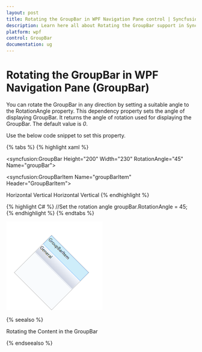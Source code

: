 ```yaml
---
layout: post
title: Rotating the GroupBar in WPF Navigation Pane control | Syncfusion
description: Learn here all about Rotating the GroupBar support in Syncfusion WPF Navigation Pane (GroupBar) control and more.
platform: wpf
control: GroupBar
documentation: ug
---
```


# Rotating the GroupBar in WPF Navigation Pane (GroupBar)

You can rotate the GroupBar in any direction by setting a suitable angle to the RotationAngle property. This dependency property sets the angle of displaying GroupBar. It returns the angle of rotation used for displaying the GroupBar. The default value is _0_.

Use the below code snippet to set this property.



{% tabs %}
{% highlight xaml %}
<!-- Adding GroupBar -->
<syncfusion:GroupBar Height="200" Width="230" RotationAngle="45" Name="groupBar">
<!-- Adding GroupBarItem -->
<syncfusion:GroupBarItem Name="groupBarItem" Header="GroupBarItem"> 
 <!-- Adding content for groupbar item using panel --> 
 <StackPanel Orientation="Vertical">  
 <TextBlock Text="GroupBar Orientation" Margin="4,4,2,2"/> 
 <RadioButton IsChecked="True" Margin="4,2,2,2">Horizontal</RadioButton> 
 <RadioButton Margin="4,2,2,2">Vertical</RadioButton>  
 <TextBlock Text="GroupView Orientation" Margin="4,4,2,2"/>
 <RadioButton Margin="4,2,2,2">Horizontal</RadioButton>   
 <RadioButton IsChecked="True" Margin="4,2,2,2">Vertical</RadioButton> 
 </StackPanel></syncfusion:GroupBarItem><!-- Adding GroupBarItem -->
 <syncfusion:GroupBarItem Name="groupBarItem1" HeaderImageSource="Label.gif" Header="General">
 <!-- Adding content for GroupBar item using GroupView -->  
 <syncfusion:GroupView Name="groupView" IsListViewMode="True">   
 <syncfusion:GroupViewItem Text="List View"/>    
 <syncfusion:GroupViewItem Text="Show ContextMenu"/>   
 <syncfusion:GroupViewItem Text="Show ToolTip"/> 
 </syncfusion:GroupView></syncfusion:GroupBarItem>
 </syncfusion:GroupBar>
 {% endhighlight %}

{% highlight C# %}
//Set the rotation angle
groupBar.RotationAngle = 45; 
{% endhighlight %} 
{% endtabs %}

![Rotate the group bar items in WPF GroupBar](GroupBar-Items_images/GroupBar_Rotation.png)

{% seealso %}

Rotating the Content in the GroupBar

{% endseealso %}
